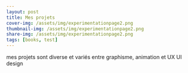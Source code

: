 ```yaml
---
layout: post
title: Mes projets 
cover-img: /assets/img/experimentationpage2.png
thumbnail-img: /assets/img/experimentationpage2.png
share-img: /assets/img/experimentationpage2.png
tags: [books, test]
---
```


mes projets sont diverse et variés entre graphisme, animation et UX UI design 
